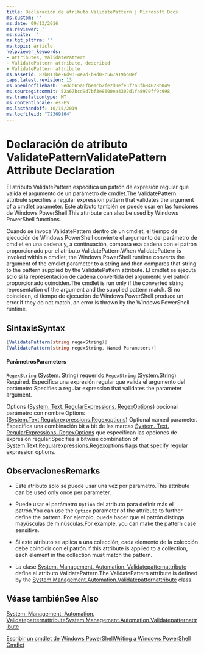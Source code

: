 ```yaml
---
title: Declaración de atributo ValidatePattern | Microsoft Docs
ms.custom: ''
ms.date: 09/13/2016
ms.reviewer: ''
ms.suite: ''
ms.tgt_pltfrm: ''
ms.topic: article
helpviewer_keywords:
- attributes, ValidatePattern
- ValidatePattern attribute, described
- ValidatePattern attribute
ms.assetid: 87b811be-6d93-4e7d-b9d0-c567a19bb0ef
caps.latest.revision: 13
ms.openlocfilehash: 5edcb65a6fbe1cb2fe2d0efe3f763fb84628b049
ms.sourcegitcommit: 52a67bcd9d7bf3e8600ea4302d1fa8970ff9c998
ms.translationtype: MT
ms.contentlocale: es-ES
ms.lasthandoff: 10/15/2019
ms.locfileid: "72369164"
---
```

# <a name="validatepattern-attribute-declaration"></a><span data-ttu-id="79b69-102">Declaración de atributo ValidatePattern</span><span class="sxs-lookup"><span data-stu-id="79b69-102">ValidatePattern Attribute Declaration</span></span>

<span data-ttu-id="79b69-103">El atributo ValidatePattern especifica un patrón de expresión regular que valida el argumento de un parámetro de cmdlet.</span><span class="sxs-lookup"><span data-stu-id="79b69-103">The ValidatePattern attribute specifies a regular expression pattern that validates the argument of a cmdlet parameter.</span></span> <span data-ttu-id="79b69-104">Este atributo también se puede usar en las funciones de Windows PowerShell.</span><span class="sxs-lookup"><span data-stu-id="79b69-104">This attribute can also be used by Windows PowerShell functions.</span></span>

<span data-ttu-id="79b69-105">Cuando se invoca ValidatePattern dentro de un cmdlet, el tiempo de ejecución de Windows PowerShell convierte el argumento del parámetro de cmdlet en una cadena y, a continuación, compara esa cadena con el patrón proporcionado por el atributo ValidatePattern.</span><span class="sxs-lookup"><span data-stu-id="79b69-105">When ValidatePattern is invoked within a cmdlet, the Windows PowerShell runtime converts the argument of the cmdlet parameter to a string and then compares that string to the pattern supplied by the ValidatePattern attribute.</span></span> <span data-ttu-id="79b69-106">El cmdlet se ejecuta solo si la representación de cadena convertida del argumento y el patrón proporcionado coinciden.</span><span class="sxs-lookup"><span data-stu-id="79b69-106">The cmdlet is run only if the converted string representation of the argument and the supplied pattern match.</span></span> <span data-ttu-id="79b69-107">Si no coinciden, el tiempo de ejecución de Windows PowerShell produce un error.</span><span class="sxs-lookup"><span data-stu-id="79b69-107">If they do not match, an error is thrown by the Windows PowerShell runtime.</span></span>

## <a name="syntax"></a><span data-ttu-id="79b69-108">Sintaxis</span><span class="sxs-lookup"><span data-stu-id="79b69-108">Syntax</span></span>

```csharp
[ValidatePattern(string regexString)]
[ValidatePattern(string regexString, Named Parameters)]
```

#### <a name="parameters"></a><span data-ttu-id="79b69-109">Parámetros</span><span class="sxs-lookup"><span data-stu-id="79b69-109">Parameters</span></span>

<span data-ttu-id="79b69-110">`RegexString` ([System. String](/dotnet/api/System.String)) requerido.</span><span class="sxs-lookup"><span data-stu-id="79b69-110">`RegexString` ([System.String](/dotnet/api/System.String)) Required.</span></span> <span data-ttu-id="79b69-111">Especifica una expresión regular que valida el argumento del parámetro.</span><span class="sxs-lookup"><span data-stu-id="79b69-111">Specifies a regular expression that validates the parameter argument.</span></span>

<span data-ttu-id="79b69-112">Options ([System. Text. RegularExpressions. RegexOptions](/dotnet/api/System.Text.RegularExpressions.RegexOptions)) opcional parámetro con nombre.</span><span class="sxs-lookup"><span data-stu-id="79b69-112">Options ([System.Text.Regularexpressions.Regexoptions](/dotnet/api/System.Text.RegularExpressions.RegexOptions)) Optional named parameter.</span></span> <span data-ttu-id="79b69-113">Especifica una combinación bit a bit de las marcas [System. Text. RegularExpressions. RegexOptions](/dotnet/api/System.Text.RegularExpressions.RegexOptions) que especifican las opciones de expresión regular.</span><span class="sxs-lookup"><span data-stu-id="79b69-113">Specifies a bitwise combination of [System.Text.Regularexpressions.Regexoptions](/dotnet/api/System.Text.RegularExpressions.RegexOptions) flags that specify regular expression options.</span></span>

## <a name="remarks"></a><span data-ttu-id="79b69-114">Observaciones</span><span class="sxs-lookup"><span data-stu-id="79b69-114">Remarks</span></span>

- <span data-ttu-id="79b69-115">Este atributo solo se puede usar una vez por parámetro.</span><span class="sxs-lookup"><span data-stu-id="79b69-115">This attribute can be used only once per parameter.</span></span>

- <span data-ttu-id="79b69-116">Puede usar el parámetro `Option` del atributo para definir más el patrón.</span><span class="sxs-lookup"><span data-stu-id="79b69-116">You can use the `Option` parameter of the attribute to further define the pattern.</span></span> <span data-ttu-id="79b69-117">Por ejemplo, puede hacer que el patrón distinga mayúsculas de minúsculas.</span><span class="sxs-lookup"><span data-stu-id="79b69-117">For example, you can make the pattern case sensitive.</span></span>

- <span data-ttu-id="79b69-118">Si este atributo se aplica a una colección, cada elemento de la colección debe coincidir con el patrón.</span><span class="sxs-lookup"><span data-stu-id="79b69-118">If this attribute is applied to a collection, each element in the collection must match the pattern.</span></span>

- <span data-ttu-id="79b69-119">La clase [System. Management. Automation. Validatepatternattribute](/dotnet/api/System.Management.Automation.ValidatePatternAttribute) define el atributo ValidatePattern.</span><span class="sxs-lookup"><span data-stu-id="79b69-119">The ValidatePattern attribute is defined by the [System.Management.Automation.Validatepatternattribute](/dotnet/api/System.Management.Automation.ValidatePatternAttribute) class.</span></span>

## <a name="see-also"></a><span data-ttu-id="79b69-120">Véase también</span><span class="sxs-lookup"><span data-stu-id="79b69-120">See Also</span></span>

[<span data-ttu-id="79b69-121">System. Management. Automation. Validatepatternattribute</span><span class="sxs-lookup"><span data-stu-id="79b69-121">System.Management.Automation.Validatepatternattribute</span></span>](/dotnet/api/System.Management.Automation.ValidatePatternAttribute)

[<span data-ttu-id="79b69-122">Escribir un cmdlet de Windows PowerShell</span><span class="sxs-lookup"><span data-stu-id="79b69-122">Writing a Windows PowerShell Cmdlet</span></span>](./writing-a-windows-powershell-cmdlet.md)
